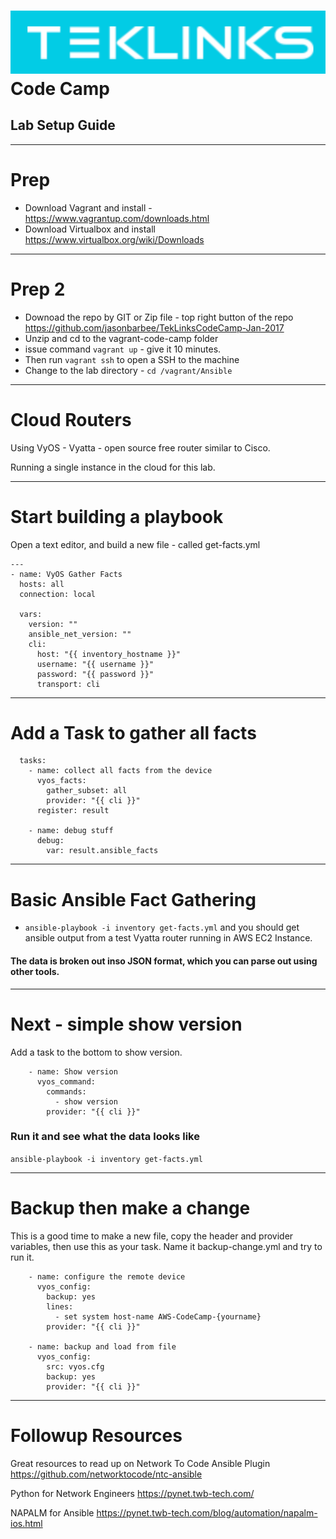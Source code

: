 ![](images/teklinks.png)
Code Camp
==

<!-- footer: TekLinks Code Camp - Jan 2017 -->

<!-- *page_number: true -->

## Lab Setup Guide
---
# Prep 
* Download Vagrant and install - https://www.vagrantup.com/downloads.html
* Download Virtualbox and install https://www.virtualbox.org/wiki/Downloads
---
# Prep 2
* Downoad the repo by GIT or Zip file - top right button of the repo
https://github.com/jasonbarbee/TekLinksCodeCamp-Jan-2017 
* Unzip and cd to the vagrant-code-camp folder
* issue command ```vagrant up``` -  give it 10 minutes. 
* Then run ```vagrant ssh``` to open a SSH to the machine
* Change to the lab directory - ```cd /vagrant/Ansible``` 

---
# Cloud Routers
Using VyOS - Vyatta - open source free router similar to Cisco.

Running a single instance in the cloud for this lab.

---
# Start building a playbook
Open a text editor, and build a new file - called get-facts.yml
```
---
- name: VyOS Gather Facts
  hosts: all
  connection: local

  vars:
    version: ""
    ansible_net_version: ""
    cli:
      host: "{{ inventory_hostname }}"
      username: "{{ username }}"
      password: "{{ password }}"
      transport: cli
```
---
# Add a Task to gather all facts
```
  tasks:
    - name: collect all facts from the device
      vyos_facts:
        gather_subset: all
        provider: "{{ cli }}"
      register: result

    - name: debug stuff
      debug:
        var: result.ansible_facts
```
---
# Basic Ansible Fact Gathering

* ```ansible-playbook -i inventory get-facts.yml``` and you should get ansible output from a test Vyatta router running in AWS EC2 Instance.

#### The data is broken out inso JSON format, which you can parse out using other tools.

---
# Next - simple show version
Add a task to the bottom to show version. 

```
    - name: Show version
      vyos_command:
        commands:
          - show version
        provider: "{{ cli }}"
 ```
 ### Run it and see what the data looks like
 ```ansible-playbook -i inventory get-facts.yml```

---
# Backup then make a change
This is a good time to make a new file, copy the header and provider variables, then use this as your task.
Name it backup-change.yml and try to run it.

```
    - name: configure the remote device
      vyos_config:
        backup: yes
        lines:
          - set system host-name AWS-CodeCamp-{yourname}
        provider: "{{ cli }}"

    - name: backup and load from file
      vyos_config:
        src: vyos.cfg
        backup: yes
        provider: "{{ cli }}"
```

---
# Followup Resources
Great resources to read up on
Network To Code Ansible Plugin
https://github.com/networktocode/ntc-ansible

Python for Network Engineers
https://pynet.twb-tech.com/

NAPALM for Ansible
https://pynet.twb-tech.com/blog/automation/napalm-ios.html


